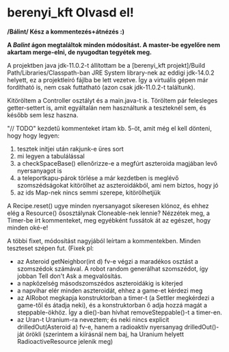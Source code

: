 # berenyi_kft Olvasd el!
**/Bálint/ Kész a kommentezés+átnézés :)**

**A _Balint_ ágon megtaláltok minden módosítást. A master-be egyelőre nem akartam merge-elni, de nyugodtan tegyétek meg.**

A projektben java jdk-11.0.2-t állítottam be a [berenyi_kft projekt]/Build Path/Libraries/Classpath-ban JRE System library-nek
az eddigi jdk-14.0.2 helyett, ez a projektleíró fájlba be lett vezetve. Így a virtuális gépen már fordítható is,
nem csak futtatható (azon csak jdk-11.0.2-t találtunk).

Kitöröltem a Controller osztályt és a main.java-t is.
Töröltem pár felesleges getter-settert is, amit egyáltalán nem használtunk a teszteknél sem, és később sem lesz haszna.

"// TODO" kezdetű kommenteket írtam kb. 5-öt, amit még el kell dönteni, hogy hogy legyen: 
1. tesztek initjei után rakjunk-e üres sort
1. mi legyen a tabulálással
1. a checkSpaceBase() ellenőrizze-e a megfúrt aszteroida magjában levő nyersanyagot is
1. a teleportkapu-párok törlése a már kezdetben is meglévő szomszédságokat kitörölhet az aszteroidákból, ami nem biztos, hogy jó
1. az ids Map-nek nincs semmi szerepe, kitörölhetjük

A Recipe.reset() ugye minden nyersanyagot sikeresen klónoz, és ehhez elég a Resource() ősosztálynak Cloneable-nek lennie?
Nézzétek meg, a Timer-be írt kommenteket, meg egyébként fussátok át az egészet, hogy minden oké-e!

A többi fixet, módosítást nagyjából leírtam a kommentekben. Minden teszteset szépen fut.
(Fixek pl: 
- az Asteroid getNeighbor(int d) fv-e végzi a maradékos osztást a szomszédok számával.
  A robot random generálhat szomszédot, így jobban Tell don't Ask a megvalósítás.
- a napközelség másodszomszédos aszteroidákig is kiterjed
- a napvihar elér minden aszteroidát, ehhez a game-et kérdezi meg
- az AIRobot megkapja konstruktorban a timer-t (a Settler megkérdezi a game-től és átadja neki),
  és a konstruktorban ő adja hozzá magát a steppable-ökhöz. Így a die()-ban hívhat removeSteppable()-t a timer-en.
- az Uran-t Uranium-ra neveztem; és neki nincs explicit drilledOut(Asteroid a) fv-e,
  hanem a radioaktív nyersanyag drilledOut()-ját örökli (szerintem a kiírásnál nem baj,
  ha Uranium helyett RadioactiveResource jelenik meg)
